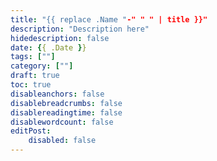 ```yaml
---
title: "{{ replace .Name "-" " " | title }}"
description: "Description here"
hidedescription: false
date: {{ .Date }}
tags: [""]
category: [""]
draft: true
toc: true
disableanchors: false
disablebreadcrumbs: false
disablereadingtime: false
disablewordcount: false
editPost:
    disabled: false
---
```



